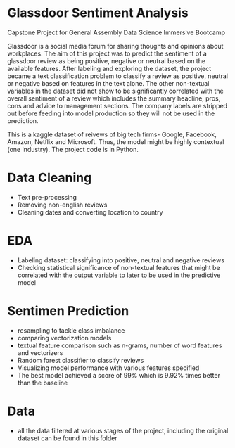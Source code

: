 # Glassdoor Sentiment Analysis
Capstone Project for General Assembly Data Science Immersive Bootcamp

Glassdoor is a social media forum for sharing thoughts and opinions about workplaces. The aim of this project was to predict the sentiment of a glassdoor review as being positive, negative or neutral based on the available features. After labeling and exploring the dataset, the project became a text classification problem to classify a review as positive, neutral or negative based on features in the text alone. The other non-textual variables in the dataset did not show to be significantly correlated with the overall sentiment of a review which includes the summary headline, pros, cons and advice to management sections. The company labels are stripped out before feeding into model production so they will not be used in the prediction.

This is a kaggle dataset of reivews of big tech firms- Google, Facebook, Amazon, Netflix and Microsoft. Thus, the model might be highly contextual (one industry). The project code is in Python. 


# Data Cleaning
- Text pre-processing
- Removing non-english reviews
- Cleaning dates and converting location to country

# EDA
- Labeling dataset: classifying into positive, neutral and negative reviews
- Checking statistical significance of non-textual features that might be correlated with the output variable to later to be used in the predictive model

# Sentimen Prediction
- resampling to tackle class imbalance
- comparing vectorization models
- textual feature comparison such as n-grams, number of word features and vectorizers
- Random forest classifier to classify reviews
- Visualizing model performance with various features specified
- The best model achieved a score of 99% which is 9.92% times better than the baseline

# Data
- all the data filtered at various stages of the project, including the original dataset can be found in this folder
